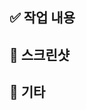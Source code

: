 ## ✅ 작업 내용
<!-- 어떤 작업을 했는지 요약해 주세요. 예: 기능 추가, 환경 설정, 리팩토링 등 -->


## 📸 스크린샷  
<!-- UI 변경이 있다면 여기에 스크린샷을 첨부해주세요. -->


## 🎸 기타  
<!-- 그 외 공유할 내용이 있다면 여기에 작성해주세요. -->